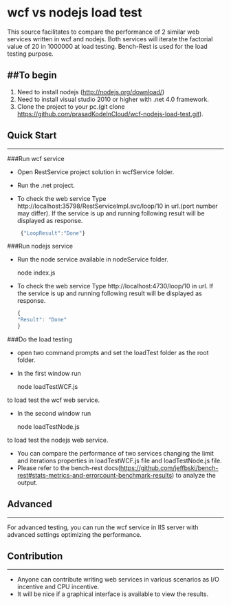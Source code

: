 wcf vs nodejs load test
=======================

This source facilitates to compare the performance of 2 similar web services written in wcf and nodejs. Both services will iterate the factorial value of 20 in 1000000 at load testing. Bench-Rest is used for the load testing purpose.

##To begin
---

1. Need to install nodejs (http://nodejs.org/download/)
2. Need to install visual studio 2010 or higher with .net 4.0 framework.
3. Clone the project to your pc.(git clone https://github.com/prasadKodeInCloud/wcf-nodejs-load-test.git).

## Quick Start
---
###Run wcf service

- Open RestService  project solution in wcfService folder.
- Run the .net project.
- To check the web service Type http://localhost:35798/RestServiceImpl.svc/loop/10 in url.(port number may differ). If the service is up and running following result will be displayed as response.

  ```js
   {"LoopResult":"Done"}
    ```
###Run nodejs service

- Run the node service available in nodeService folder.

  node index.js
  
  

- To check the web service Type http://localhost:4730/loop/10 in url. If the service is up and running following result will be displayed as response.

  ```js
  {
  "Result": "Done"
  }
    ```
 ###Do the load testing
 
- open two command prompts and set the loadTest folder as the root folder.
- In the first window run 
     
    node loadTestWCF.js
	
	
    
to load test the wcf web service.
- In the second window run 
   
    node loadTestNode.js
	
	
    
to load test the nodejs web service.
- You can compare the performance of two services changing the limit and iterations properties in loadTestWCF.js file and loadTestNode.js file. 
- Please refer to the bench-rest docs(https://github.com/jeffbski/bench-rest#stats-metrics-and-errorcount-benchmark-results) to analyze the output. 

## Advanced
---

For advanced testing, you can run the wcf service in IIS server with advanced settings optimizing the performance.

## Contribution
---
- Anyone can contribute writing web services in various scenarios as I/O incentive and CPU incentive. 
- It will be nice if a graphical interface is available to view the results.

